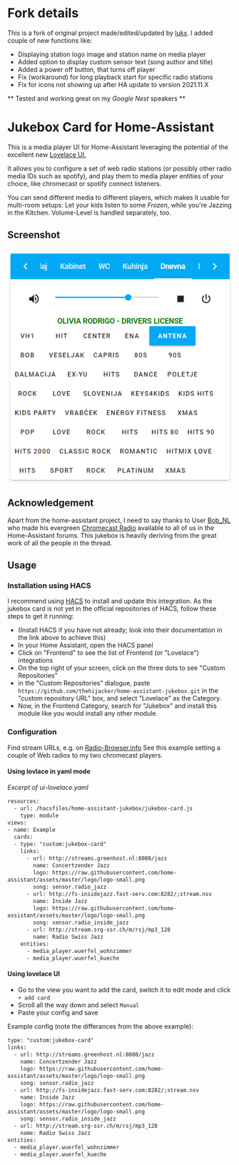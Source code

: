 # Fork details

This is a fork of original project made/edited/updated by [lukx](https://github.com/lukx/home-assistant-jukebox). I added couple of new functions like:

* Displaying station logo image and station name on media player
* Added option to display custom sensor text (song author and title)
* Added a power off button, that turns off player
* Fix (workaround) for long playback start for specific radio stations
* Fix for icons not showing up after HA update to version 2021.11.X

** Tested and working great on my _Google Nest_ speakers **

# Jukebox Card for Home-Assistant

This is a media player UI for Home-Assistant leveraging the potential of the excellent new
[Lovelace UI.](https://www.home-assistant.io/lovelace/)

It allows you to configure a set of web radio stations (or possibly other radio media IDs such as spotify), and
play them to media player entities of your choice, like chromecast or spotify connect listeners.

You can send different media to different players, which makes it usable for multi-room setups: Let your kids listen
to some *Frozen*, while you're Jazzing in the Kitchen. Volume-Level is handled separately, too.

## Screenshot
![alt text](https://github.com/thehijacker/home-assistant-jukebox/blob/master/screenshot.png?raw=true "See the jukebox in action")

## Acknowledgement
Apart from the home-assistant project, I need to say thanks to User [Bob_NL](https://community.home-assistant.io/u/Bob_NL)
who made his evergreen [Chromecast Radio](https://community.home-assistant.io/t/chromecast-radio-with-station-and-player-selection/12732)
available to all of us in the Home-Assistant forums. This jukebox is heavily deriving from the great work of all the
people in the thread.

## Usage
### Installation using HACS
I recommend using [HACS](https://hacs.xyz/) to install and update this integration. As the jukebox card is not yet in the official repositories of HACS, follow these steps to get it running:

* (Install HACS if you have not already; look into their documentation in the link above to achieve this)
* In your Home Assistant, open the HACS panel
* Click on "Frontend" to see the list of Frontend (or "Lovelace") integrations
* On the top right of your screen, click on the three dots to see "Custom Repositories"
* in the "Custom Repositories" dialogue, paste `https://github.com/thehijacker/home-assistant-jukebox.git` in the "custom repository URL" box, and select "Lovelace" as the Category.
* Now, in the Frontend Category, search for "Jukebox" and install this module like you would install any other module.


### Configuration
Find stream URLs, e.g. on [Radio-Browser.info](http://www.radio-browser.info/gui/#/)
See this example setting a couple of Web radios to my two chromecast players.

#### Using lovlace in yaml mode

*Excerpt of ui-lovelace.yaml*
```
resources:
  - url: /hacsfiles/home-assistant-jukebox/jukebox-card.js
    type: module
views:
- name: Example
  cards:
  - type: "custom:jukebox-card"
    links:
      - url: http://streams.greenhost.nl:8080/jazz
        name: Concertzender Jazz
        logo: https://raw.githubusercontent.com/home-assistant/assets/master/logo/logo-small.png
        song: sensor.radio_jazz
      - url: http://fs-insidejazz.fast-serv.com:8282/;stream.nsv
        name: Inside Jazz
        logo: https://raw.githubusercontent.com/home-assistant/assets/master/logo/logo-small.png
        song: sensor.radio_inside_jazz
      - url: http://stream.srg-ssr.ch/m/rsj/mp3_128
        name: Radio Swiss Jazz
    entities:
      - media_player.wuerfel_wohnzimmer
      - media_player.wuerfel_kueche
```

#### Using lovelace UI
* Go to the view you want to add the card, switch it to edit mode and click `+ add card`
* Scroll all the way down and select `Manual`
* Paste your config and save

Example config (note the differances from the above example):
```
type: "custom:jukebox-card"
links:
  - url: http://streams.greenhost.nl:8080/jazz
	name: Concertzender Jazz
	logo: https://raw.githubusercontent.com/home-assistant/assets/master/logo/logo-small.png
	song: sensor.radio_jazz
  - url: http://fs-insidejazz.fast-serv.com:8282/;stream.nsv
	name: Inside Jazz
	logo: https://raw.githubusercontent.com/home-assistant/assets/master/logo/logo-small.png
	song: sensor.radio_inside_jazz
  - url: http://stream.srg-ssr.ch/m/rsj/mp3_128
	name: Radio Swiss Jazz
entities:
  - media_player.wuerfel_wohnzimmer
  - media_player.wuerfel_kueche
```

